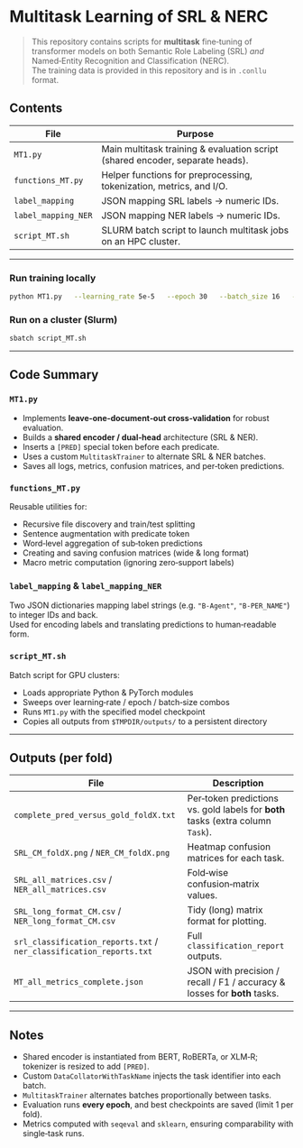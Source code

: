 # Multitask Learning of SRL & NERC

> This repository contains scripts for **multitask** fine‑tuning of transformer models on both Semantic Role Labeling (SRL) *and* Named‑Entity Recognition and Classification (NERC).  
> The training data is provided in this repository and is in `.conllu` format.

## Contents

| File | Purpose |
|------|---------|
| `MT1.py` | Main multitask training & evaluation script (shared encoder, separate heads). |
| `functions_MT.py` | Helper functions for preprocessing, tokenization, metrics, and I/O. |
| `label_mapping` | JSON mapping SRL labels → numeric IDs. |
| `label_mapping_NER` | JSON mapping NER labels → numeric IDs. |
| `script_MT.sh` | SLURM batch script to launch multitask jobs on an HPC cluster. |

---

### Run training locally
```bash
python MT1.py   --learning_rate 5e-5   --epoch 30   --batch_size 16   --model_checkpoint "xlm-roberta-base"   --model_type XLM-R
```

### Run on a cluster (Slurm)
```bash
sbatch script_MT.sh
```

---

## Code Summary

### `MT1.py`
* Implements **leave‑one‑document‑out cross‑validation** for robust evaluation.  
* Builds a **shared encoder / dual‑head** architecture (SRL & NER).  
* Inserts a `[PRED]` special token before each predicate.  
* Uses a custom `MultitaskTrainer` to alternate SRL & NER batches.  
* Saves all logs, metrics, confusion matrices, and per‑token predictions.

### `functions_MT.py`
Reusable utilities for:
* Recursive file discovery and train/test splitting  
* Sentence augmentation with predicate token  
* Word‑level aggregation of sub‑token predictions  
* Creating and saving confusion matrices (wide & long format)  
* Macro metric computation (ignoring zero‑support labels)

### `label_mapping` & `label_mapping_NER`
Two JSON dictionaries mapping label strings (e.g. `"B-Agent"`, `"B-PER_NAME"`) to integer IDs and back.  
Used for encoding labels and translating predictions to human‑readable form.

### `script_MT.sh`
Batch script for GPU clusters:
* Loads appropriate Python & PyTorch modules  
* Sweeps over learning‑rate / epoch / batch‑size combos  
* Runs `MT1.py` with the specified model checkpoint  
* Copies all outputs from `$TMPDIR/outputs/` to a persistent directory

---

## Outputs (per fold)

| File | Description |
|------|-------------|
| `complete_pred_versus_gold_foldX.txt` | Per‑token predictions vs. gold labels for **both** tasks (extra column `Task`). |
| `SRL_CM_foldX.png` / `NER_CM_foldX.png` | Heatmap confusion matrices for each task. |
| `SRL_all_matrices.csv` / `NER_all_matrices.csv` | Fold‑wise confusion‑matrix values. |
| `SRL_long_format_CM.csv` / `NER_long_format_CM.csv` | Tidy (long) matrix format for plotting. |
| `srl_classification_reports.txt` / `ner_classification_reports.txt` | Full `classification_report` outputs. |
| `MT_all_metrics_complete.json` | JSON with precision / recall / F1 / accuracy & losses for **both** tasks. |

---

## Notes
* Shared encoder is instantiated from BERT, RoBERTa, or XLM‑R; tokenizer is resized to add `[PRED]`.  
* Custom `DataCollatorWithTaskName` injects the task identifier into each batch.  
* `MultitaskTrainer` alternates batches proportionally between tasks.  
* Evaluation runs **every epoch**, and best checkpoints are saved (limit 1 per fold).  
* Metrics computed with `seqeval` and `sklearn`, ensuring comparability with single‑task runs.
